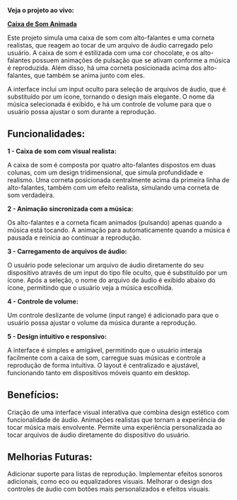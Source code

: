 **Veja o projeto ao vivo:**

**[Caixa de Som Animada](https://ninja1375.github.io/Caixa-de-Som-Animada/)**


Este projeto simula uma caixa de som com alto-falantes e uma corneta realistas, que reagem ao tocar de um arquivo de áudio carregado pelo usuário. A caixa de som é estilizada com uma cor chocolate, e os alto-falantes possuem animações de pulsação que se ativam conforme a música é reproduzida. Além disso, há uma corneta posicionada acima dos alto-falantes, que também se anima junto com eles.

A interface inclui um input oculto para seleção de arquivos de áudio, que é substituído por um ícone, tornando o design mais elegante. O nome da música selecionada é exibido, e há um controle de volume para que o usuário possa ajustar o som durante a reprodução.

## Funcionalidades: ##

**1 - Caixa de som com visual realista:**

A caixa de som é composta por quatro alto-falantes dispostos em duas colunas, com um design tridimensional, que simula profundidade e realismo.
Uma corneta posicionada centralmente acima da primeira linha de alto-falantes, também com um efeito realista, simulando uma corneta de som verdadeira.

**2 - Animação sincronizada com a música:**

Os alto-falantes e a corneta ficam animados (pulsando) apenas quando a música está tocando.
A animação para automaticamente quando a música é pausada e reinicia ao continuar a reprodução.

**3 - Carregamento de arquivos de áudio:**

O usuário pode selecionar um arquivo de áudio diretamente do seu dispositivo através de um input do tipo file oculto, que é substituído por um ícone.
Após a seleção, o nome do arquivo de áudio é exibido abaixo do ícone, permitindo que o usuário veja a música escolhida.

**4 - Controle de volume:**

Um controle deslizante de volume (input range) é adicionado para que o usuário possa ajustar o volume da música durante a reprodução.

**5 - Design intuitivo e responsivo:**

A interface é simples e amigável, permitindo que o usuário interaja facilmente com a caixa de som, carregue suas músicas e controle a reprodução de forma intuitiva.
O layout é centralizado e ajustável, funcionando tanto em dispositivos móveis quanto em desktop.

## Benefícios: ##

Criação de uma interface visual interativa que combina design estético com funcionalidade de áudio.
Animações realistas que tornam a experiência de tocar música mais envolvente.
Permite uma experiência personalizada ao tocar arquivos de áudio diretamente do dispositivo do usuário.

## Melhorias Futuras: ##

Adicionar suporte para listas de reprodução.
Implementar efeitos sonoros adicionais, como eco ou equalizadores visuais.
Melhorar o design dos controles de áudio com botões mais personalizados e efeitos visuais.
